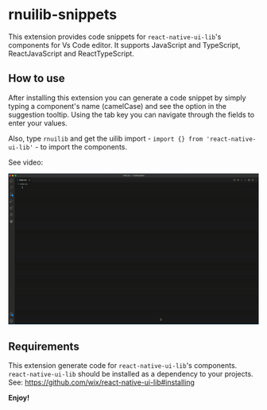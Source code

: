 # rnuilib-snippets

This extension provides code snippets for `react-native-ui-lib`'s components for Vs Code editor.
It supports JavaScript and TypeScript, ReactJavaScript and ReactTypeScript.

## How to use

After installing this extension you can generate a code snippet by simply typing a component's name (camelCase) and see the option in the suggestion tooltip.
Using the tab key you can navigate through the fields to enter your values.

Also, type `rnuilib` and get the uilib import - `import {} from 'react-native-ui-lib'` - to import the components.

See video:

![Extension usage](./assets/usage.gif)

## Requirements

This extension generate code for `react-native-ui-lib`'s components. `react-native-ui-lib` should be installed as a dependency to your projects. See: https://github.com/wix/react-native-ui-lib#installing


**Enjoy!**
